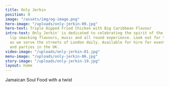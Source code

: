 ```yaml
---
title: Only Jerkin
position: 0
image: "/assets/img/og-image.png"
hero-image: "/uploads/only-jerkin-09.jpg"
hero-text: Triple Dipped Fried Chicken with Big Caribbean Flavour
intro-text: Only Jerkin' is dedicated to celebrating the spirit of the Caribbean through
  lip smacking flavours, music and all round experience. Look out for the jerk bus
  as we serve the streets of London daily. Available for hire for events, weddings
  and parties in the UK.
video-image: "/uploads/only-jerkin-01.jpg"
menu-image: "/uploads/only-jerkin-06.jpg"
story-image: "/uploads/only-jerkin-19.jpg"
layout: home
---
```


Jamaican Soul Food with a twist